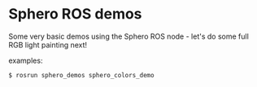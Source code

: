 Sphero ROS demos
=============
Some very basic demos using the Sphero ROS node - let's do some full RGB light painting next!

examples:
```bash
$ rosrun sphero_demos sphero_colors_demo
```
